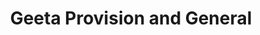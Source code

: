 ---
title: "Geeta Provision and General"
url: /pipariya/geeta-provision-and-general/
shop: general
---